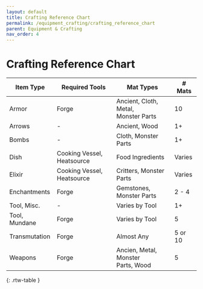 ```yaml
---
layout: default
title: Crafting Reference Chart
permalink: /equipment_crafting/crafting_reference_chart
parent: Equipment & Crafting
nav_order: 4
---
```


# Crafting Reference Chart

| Item Type     | Required Tools             | Mat Types                               | # Mats  |
|---------------|----------------------------|-----------------------------------------|---------|
| Armor         | Forge                      | Ancient, Cloth, Metal,<br>Monster Parts | 10      |
| Arrows        | -                          | Ancient, Wood                           | 1+      |
| Bombs         | -                          | Cloth, Monster Parts                    | 1+      |
| Dish          | Cooking Vessel, Heatsource | Food Ingredients                        | Varies  |
| Elixir        | Cooking Vessel, Heatsource | Critters, Monster Parts                 | Varies  |
| Enchantments  | Forge                      | Gemstones, Monster Parts                | 2 - 4   |
| Tool, Misc.   | -                          | Varies by Tool                          | 1+      |
| Tool, Mundane | Forge                      | Varies by Tool                          | 5       |
| Transmutation | Forge                      | Almost Any                              | 5 or 10 |
| Weapons       | Forge                      | Ancien, Metal, Monster<br>Parts, Wood   | 5       |
{: .rtw-table }

